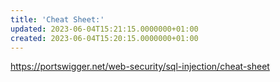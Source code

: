 ```yaml
---
title: 'Cheat Sheet:'
updated: 2023-06-04T15:21:15.0000000+01:00
created: 2023-06-04T15:20:15.0000000+01:00
---
```


<https://portswigger.net/web-security/sql-injection/cheat-sheet>
